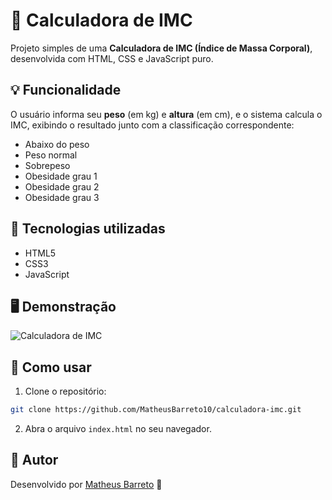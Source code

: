 # 🧮 Calculadora de IMC

Projeto simples de uma **Calculadora de IMC (Índice de Massa Corporal)**, desenvolvida com HTML, CSS e JavaScript puro.

## 💡 Funcionalidade

O usuário informa seu **peso** (em kg) e **altura** (em cm), e o sistema calcula o IMC, exibindo o resultado junto com a classificação correspondente:

- Abaixo do peso
- Peso normal
- Sobrepeso
- Obesidade grau 1
- Obesidade grau 2
- Obesidade grau 3

## 🚀 Tecnologias utilizadas

- HTML5
- CSS3
- JavaScript

## 🖥️ Demonstração

![Calculadora de IMC]((https://github.com/MatheusBarreto10/calculadora-imc/blob/main/Calculadora%20de%20IMC.png))


## 📂 Como usar

1. Clone o repositório:
```bash
git clone https://github.com/MatheusBarreto10/calculadora-imc.git
```

2. Abra o arquivo `index.html` no seu navegador.

## 📌 Autor

Desenvolvido por [Matheus Barreto](https://www.linkedin.com/in/MatheusBarreto10/) 👋

